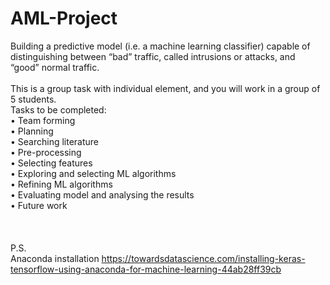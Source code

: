 # AML-Project
 Building a predictive model (i.e. a machine learning classifier) capable of distinguishing between “bad” traffic, called intrusions or attacks, and “good” normal traffic.
<br>
<br>
This is a group task with individual element, and you will work in a group of 5 students.<br>
Tasks to be completed:<br>
• Team forming<br>
• Planning<br>
• Searching literature<br>
• Pre-processing<br>
• Selecting features<br>
• Exploring and selecting ML algorithms<br>
• Refining ML algorithms<br>
• Evaluating model and analysing the results<br>
• Future work<br>
<br>
<br>
<br>
P.S.<br>
Anaconda installation https://towardsdatascience.com/installing-keras-tensorflow-using-anaconda-for-machine-learning-44ab28ff39cb
